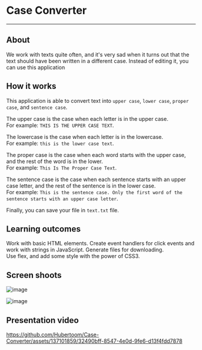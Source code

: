 # Case Converter
---
## About
We work with texts quite often, and it's very sad when it turns out that the text should have been written in a different case. Instead of editing it, you can use this application

## How it works
This application is able to convert text into `upper case`, `lower case`, `proper case`, and `sentence case`.

 The upper case is the case when each letter is in the upper case. <br/> For example:
`THIS IS THE UPPER CASE TEXT`.
    
The lowercase is the case when each letter is in the lowercase. <br/>
For example: `this is the lower case text`.

The proper case is the case when each word starts with the upper case, and the rest of the word is in the lower. <br/> 
For example: `This Is The Proper Case Text`.

The sentence case is the case when each sentence starts with an upper case letter, and the rest of the sentence is in the lower case. <br/> 
For example: `This is the sentence case. Only the first word of the sentence starts with an upper case letter`.

Finally, you can save your file in `text.txt` file.

## Learning outcomes
Work with basic HTML elements. Create event handlers for click events and work with strings in JavaScript. Generate files for downloading. <br/>
Use flex, and add some style with the power of CSS3.

## Screen shoots
![image](https://github.com/Hubertoom/Case-Converter/assets/137101859/a283aa3e-9536-48f9-b798-5ad0f5951e3f)

![image](https://github.com/Hubertoom/Case-Converter/assets/137101859/abfc2836-cd16-4613-a044-3197c2d39937)

## Presentation video


https://github.com/Hubertoom/Case-Converter/assets/137101859/32490bff-8547-4e0d-9fe6-d13f4fdd7878


